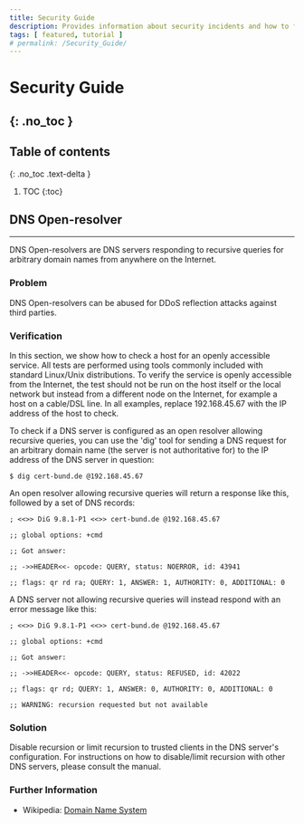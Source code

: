 ```yaml
---
title: Security Guide
description: Provides information about security incidents and how to fix problems. the issues.
tags: [ featured, tutorial ]
# permalink: /Security_Guide/
---
```

# Security Guide
{: .no_toc }
---

## Table of contents
{: .no_toc .text-delta }

1. TOC
{:toc}

## DNS Open-resolver
---
DNS Open-resolvers are DNS servers responding to recursive queries for arbitrary domain names from anywhere on the Internet.

### Problem
DNS Open-resolvers can be abused for DDoS reflection attacks against third parties.

### Verification
In this section, we show how to check a host for an openly accessible service. All tests are performed using tools commonly included with standard Linux/Unix distributions. To verify the service is openly accessible from the Internet, the test should not be run on the host itself or the local network but instead from a different node on the Internet, for example a host on a cable/DSL line. In all examples, replace 192.168.45.67 with the IP address of the host to check.

To check if a DNS server is configured as an open resolver allowing recursive queries, you can use the 'dig' tool for sending a DNS request for an arbitrary domain name (the server is not authoritative for) to the IP address of the DNS server in question:
```
$ dig cert-bund.de @192.168.45.67
```

An open resolver allowing recursive queries will return a response like this, followed by a set of DNS records:
```console
; <<>> DiG 9.8.1-P1 <<>> cert-bund.de @192.168.45.67

;; global options: +cmd

;; Got answer:

;; ->>HEADER<<- opcode: QUERY, status: NOERROR, id: 43941

;; flags: qr rd ra; QUERY: 1, ANSWER: 1, AUTHORITY: 0, ADDITIONAL: 0
```

A DNS server not allowing recursive queries will instead respond with an error message like this:
```console
; <<>> DiG 9.8.1-P1 <<>> cert-bund.de @192.168.45.67

;; global options: +cmd

;; Got answer:

;; ->>HEADER<<- opcode: QUERY, status: REFUSED, id: 42022

;; flags: qr rd; QUERY: 1, ANSWER: 0, AUTHORITY: 0, ADDITIONAL: 0

;; WARNING: recursion requested but not available
```

### Solution
Disable recursion or limit recursion to trusted clients in the DNS server's configuration.
For instructions on how to disable/limit recursion with other DNS servers, please consult the manual.

### Further Information
- Wikipedia: [Domain Name System](<https://en.wikipedia.org/wiki/Domain_Name_System>)